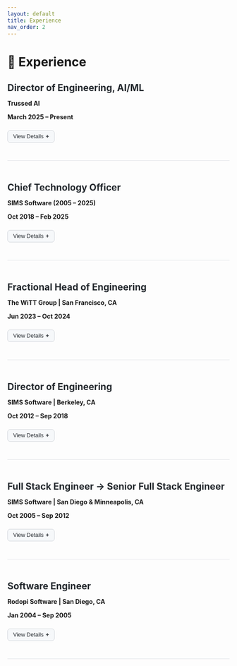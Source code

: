 ```yaml
---
layout: default
title: Experience
nav_order: 2
---
```


# 💼 Experience

<div class="experience-section">
  <div class="experience-header">
    <h2>Director of Engineering, AI/ML</h2>
    <p><strong>Trussed AI</strong></p>
    <p><strong>March 2025 – Present</strong></p>
    <button class="collapsible-button">View Details</button>
  </div>
  <div class="collapsible-content" style="max-height: 0;">
    <ul>
      <li>Lead the architecture and deployment of LLM-powered agentic systems for insurance claims automation, utilizing LangChain, LangGraph, and Streamlit to orchestrate multi-agent workflows and user-facing prototypes.</li>
      <li>Designed and implemented Python/FastAPI-based microservices supporting stateful, event-driven Q&A workflows modeled via ClaimState (Pydantic), enabling agents to persist, reference, and evolve structured claim context across interactions.</li>
      <li>Built TrussController, a modular middleware layer that enforces compliance through configurable PII redaction, role-based access controls, agent-aware routing, and LLM provider abstraction—powering seamless integration with OpenAI, Anthropic, and open-source models.</li>
      <li>Conduct LLM performance evaluations and benchmarking via prompt engineering</li>
      <li>Conducted systematic LLM evaluations, fine-tuning prompt templates with chain-of-thought reasoning, handling ambiguity, and optimizing completions for correctness, latency, and cost—resulting in measurable accuracy improvements in claims triage and policy recommendations.</li>
      <li>Delivered scalable, observable, and secure LLM infrastructure with real-time tracing, audit trails, fallback strategies, and interactive dashboards for redaction decisions and agent-level cost breakdowns—supporting enterprise-grade deployment standards.</li>
      <li>Prototyped graph-based memory systems (e.g., temporal graphs for inter-agent knowledge transfer) and integrated vector databases to persist memory, context embeddings, and prior case knowledge for longitudinal reasoning.</li>
    </ul>
  </div>
</div>


<div class="experience-section">
  <div class="experience-header">
    <h2>Chief Technology Officer</h2>
    <p><strong>SIMS Software (2005 – 2025)</strong></p>
    <p><strong>Oct 2018 – Feb 2025</strong></p>
    <button class="collapsible-button">View Details</button>
  </div>
  <div class="collapsible-content" style="max-height: 0;">
    <p>Transformed a monolithic defense software platform into a high-compliance, cloud-native SaaS solution serving elite clients (Pentagon, White House), while driving innovation, scalability, and security.</p>
    
    <div class="experience-subsection">
      <h3>Technical Leadership & Platform Modernization</h3>
      <ul>
        <li>Architected modernization into $10M+ multi-tenant SaaS platform (AWS/Azure), improving scalability and reducing latency by 40% via microservices, Redis caching, and database sharding</li>
        <li>Developed SIMS Dashboards processing 1M+ secure daily transactions for national security users</li>
        <li>Deployed AI-driven automation (LangChain, CrewAI) reducing process inefficiencies by 40%</li>
      </ul>
    </div>

    <div class="experience-subsection">
      <h3>Security & Compliance</h3>
      <ul>
        <li>Embedded FedRAMP, NIST, HIPAA, and ISO 9001 compliance into SDLC</li>
        <li>Implemented BC/DR strategies reducing recovery time by 60%</li>
      </ul>
    </div>

    <div class="experience-subsection">
      <h3>Operational Excellence</h3>
      <ul>
        <li>Scaled engineering team to 50+, mentoring 10+ engineers into leadership roles</li>
        <li>Reduced release cycles by 50% via CI/CD and DevSecOps practices</li>
        <li>Cut production bugs by 35% using AI code analysis (GitHub Copilot, SonarQube)</li>
      </ul>
    </div>

    <div class="experience-subsection">
      <h3>Cross-Functional Impact</h3>
      <ul>
        <li>Accelerated client adoption by 50% through stakeholder collaboration</li>
        <li>Maintained hands-on contributions (Python, Angular, React, SQL/MongoDB)</li>
      </ul>
    </div>
  </div>
</div>

<div class="experience-section">
  <div class="experience-header">
    <h2>Fractional Head of Engineering</h2>
    <p><strong>The WiTT Group | San Francisco, CA</strong></p>
    <p><strong>Jun 2023 – Oct 2024</strong></p>
    <button class="collapsible-button">View Details</button>
  </div>
  <div class="collapsible-content" style="max-height: 0;">
    <ul>
      <li>Led technology strategy for healthcare/fintech platform used by Miami Cancer Institute</li>
      <li>Developed multi-tenant cloud architecture with Stripe PCI compliance</li>
      <li>Built HIPAA-compliant AI systems for patient engagement</li>
      <li>Improved agile velocity by 30% and led investor due diligence</li>
    </ul>
  </div>
</div>

<div class="experience-section">
  <div class="experience-header">
    <h2>Director of Engineering</h2>
    <p><strong>SIMS Software | Berkeley, CA</strong></p>
    <p><strong>Oct 2012 – Sep 2018</strong></p>
    <button class="collapsible-button">View Details</button>
  </div>
  <div class="collapsible-content" style="max-height: 0;">
    <ul>
      <li>Led cloud migration of legacy defense systems to modern architecture</li>
      <li>Introduced DevOps practices including CI/CD and infrastructure as code</li>
      <li>Built predictive analytics applications for national security</li>
      <li>Mentored high-performing engineers through code reviews and pairing</li>
    </ul>
  </div>
</div>

<div class="experience-section">
  <div class="experience-header">
    <h2>Full Stack Engineer → Senior Full Stack Engineer</h2>
    <p><strong>SIMS Software | San Diego & Minneapolis, CA</strong></p>
    <p><strong>Oct 2005 – Sep 2012</strong></p>
    <button class="collapsible-button">View Details</button>
  </div>
  <div class="collapsible-content" style="max-height: 0;">
    <ul>
      <li>Developed security clearance and compliance products</li>
      <li>Modernized systems using .NET and JavaScript stacks</li>
      <li>Created automation tools to boost developer productivity</li>
    </ul>
  </div>
</div>

<div class="experience-section">
  <div class="experience-header">
    <h2>Software Engineer</h2>
    <p><strong>Rodopi Software | San Diego, CA</strong></p>
    <p><strong>Jan 2004 – Sep 2005</strong></p>
    <button class="collapsible-button">View Details</button>
  </div>
  <div class="collapsible-content" style="max-height: 0;">
    <ul>
      <li>Built billing and provisioning systems with fintech infrastructure</li>
      <li>Developed robust backend services and database layers</li>
    </ul>
  </div>
</div>

<style>
.experience-section {
  margin-bottom: 3rem;
  border-bottom: 1px solid #e1e4e8;
  padding-bottom: 1.5rem;
}

.experience-header {
  margin-bottom: 0.5rem;
}

.experience-header h2 {
  margin-bottom: 0.3rem;
  color: #24292e;
}

.collapsible-button {
  background-color: #f6f8fa;
  color: #24292e;
  cursor: pointer;
  padding: 6px 12px;
  border: 1px solid #d1d5da;
  border-radius: 6px;
  font-size: 0.9em;
  margin: 0.5rem 0;
  transition: all 0.2s ease;
}

.collapsible-button:hover {
  background-color: #e1e4e8;
}

.collapsible-button:after {
  content: '\002B';
  font-weight: bold;
  margin-left: 5px;
}

.collapsible-button.active:after {
  content: '\2212';
}

.collapsible-content {
  padding-left: 1rem;
  max-height: 5000px;
  overflow: hidden;
  transition: max-height 0.2s ease-out;
}

ul {
  padding-left: 1.5rem;
}

li {
  margin-bottom: 0.5rem;
  line-height: 1.5;
}
</style>

<script>
document.addEventListener("DOMContentLoaded", function() {
  var coll = document.getElementsByClassName("collapsible-button");
  
  for (var i = 0; i < coll.length; i++) {
    coll[i].addEventListener("click", function() {
      this.classList.toggle("active");
      var content = this.parentElement.nextElementSibling;
      if (content.style.maxHeight === "0px" || !content.style.maxHeight) {
        content.style.maxHeight = "5000px"; // Open the section
      } else {
        content.style.maxHeight = "0"; // Close the section
      }
    });
  }
});
</script>